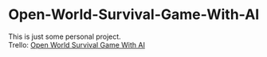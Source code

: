 # Open-World-Survival-Game-With-AI

This is just some personal project.<br />
Trello: [Open World Survival Game With AI](https://trello.com/b/LxoKPeSf/open-world-survival-game-with-ai)